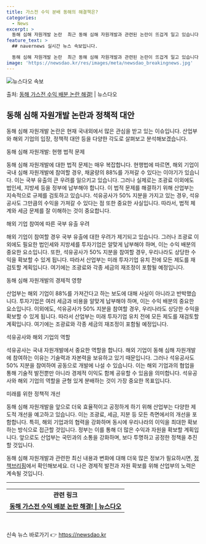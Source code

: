 ```yaml
---
title: 가스전 수익 분배 동해의 해결책은?
categories:
  - News
excerpt: >
  동해 심해 자원개발 논란  최근 동해 심해 자원개발과 관련된 논란이 뜨겁게 일고 있습니다. 많은 사람들이 해…
feature_text: >
  ## navernews 실시간 뉴스 속보입니다.

  동해 심해 자원개발 논란  최근 동해 심해 자원개발과 관련된 논란이 뜨겁게 일고 있습니다. 많은 사람들이 해…
image: 'https://newsdao.kr/res/images/meta/newsdao_breakingnews.jpg'
---
```


![뉴스다오 속보](https://newsdao.kr/res/images/meta/newsdao_breakingnews.jpg)

<p>출처: <a href="https://newsdao.kr/4378" rel="dofollow">동해 가스전 수익 배분 논란 해결!</a> | 뉴스다오</p>

<h2 data-ke-size="size26">동해 심해 자원개발 논란과 정책적 대안</h2>
동해 심해 자원개발 논란은 현재 국내외에서 많은 관심을 받고 있는 이슈입니다. 산업부와 해외 기업의 입장, 정책적 대안 등을 다양한 각도로 살펴보고 분석해보겠습니다.

<p data-ke-size="size16">동해 심해 자원개발: 현행 법적 문제</p>
동해 심해 자원개발에 대한 법적 문제는 매우 복잡합니다. 현행법에 따르면, 해외 기업이 국내 심해 자원개발에 참여할 경우, 채굴량의 88%를 가져갈 수 있다는 이야기가 있습니다. 이는 국부 유출의 큰 우려를 일으키고 있습니다. 그러나 실제로는 조광료 이외에도 법인세, 지방세 등을 정부에 납부해야 합니다. 이 법적 문제를 해결하기 위해 산업부는 지속적으로 규제를 검토하고 있습니다. 석유공사가 50% 지분을 가지고 있는 경우, 석유공사도 그만큼의 수익을 가져갈 수 있다는 점 또한 중요한 사실입니다. 따라서, 법적 체계와 세금 문제를 잘 이해하는 것이 중요합니다.

<p data-ke-size="size16">해외 기업 참여에 따른 국부 유출 우려</p>
해외 기업이 참여할 경우 국부 유출에 대한 우려가 제기되고 있습니다. 그러나 조광료 이외에도 필요한 법인세와 지방세를 투자기업은 알맞게 납부해야 하며, 이는 수익 배분의 중요한 요소입니다. 또한, 석유공사가 50% 지분을 참여할 경우, 우리나라도 상당한 수익을 확보할 수 있게 됩니다. 따라서 산업부는 미래 투자기업 유치 전에 모든 제도를 재검토할 계획입니다. 여기에는 조광료와 각종 세금의 재조정이 포함될 예정입니다.

<p data-ke-size="size16">동해 심해 자원개발의 경제적 영향</p>
산업부는 해외 기업이 88%를 가져간다고 하는 보도에 대해 사실이 아니라고 반박했습니다. 투자기업은 여러 세금과 비용을 알맞게 납부해야 하며, 이는 수익 배분의 중요한 요소입니다. 이외에도, 석유공사가 50% 지분을 참여할 경우, 우리나라도 상당한 수익을 확보할 수 있게 됩니다. 따라서 산업부는 미래 투자기업 유치 전에 모든 제도를 재검토할 계획입니다. 여기에는 조광료와 각종 세금의 재조정이 포함될 예정입니다.

<p data-ke-size="size16">석유공사와 해외 기업의 역할</p>
석유공사는 국내 자원개발에서 중요한 역할을 합니다. 해외 기업이 동해 심해 자원개발에 참여하는 이유는 기술력과 자본력을 보유하고 있기 때문입니다. 그러나 석유공사도 50% 지분을 참여하여 공동으로 개발에 나설 수 있습니다. 이는 해외 기업과의 협업을 통해 기술적 발전뿐만 아니라 경제적 이익도 함께 공유할 수 있음을 의미합니다. 석유공사와 해외 기업의 역할을 균형 있게 분배하는 것이 가장 중요한 목표입니다.

<p data-ke-size="size16">미래를 위한 정책적 개선</p>
동해 심해 자원개발을 앞으로 더욱 효율적이고 공정하게 하기 위해 산업부는 다양한 제도적 개선을 예고하고 있습니다. 이는 조광료, 세금, 지분 등 모든 측면에서의 개선을 포함합니다. 특히, 해외 기업과의 협력을 강화하며 동시에 우리나라의 이익을 최대한 확보하는 방식으로 접근할 것입니다. 정부는 이를 통해 더 많은 수익과 자원을 확보할 계획입니다. 앞으로도 산업부는 국민과의 소통을 강화하며, 보다 투명하고 공정한 정책을 추진할 것입니다.

동해 심해 자원개발과 관련한 최신 내용과 변화에 대해 더욱 많은 정보가 필요하시면, [정책브리핑](http://www.korea.kr)에서 확인해보세요. 더 나은 경제적 발전과 자원 확보를 위해 산업부의 노력은 계속될 것입니다.

<hr>

<table>
  <tr>
    <td style="text-align: center; height: 17px;"><b>관련 링크</b></td>
  </tr>
  <tr>
    <td style="text-align: center; height: 17px;"><b><a href="https://newsdao.kr/4378">동해 가스전 수익 배분 논란 해결! | 뉴스다오</a></b></td>
  </tr>
</table>
<p data-ke-size="size16">&nbsp;</p> 

신속 뉴스 바로가기 👉 <a href="https://newsdao.kr" rel="dofollow">https://newsdao.kr</a>


